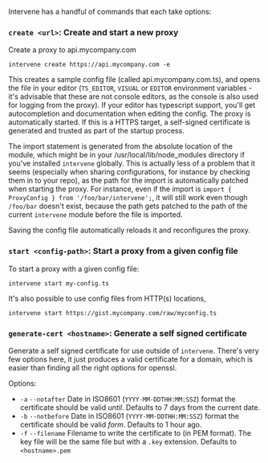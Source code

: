 
Intervene has a handful of commands that each take options:

### `create <url>`: Create and start a new proxy
Create a proxy to api.mycompany.com

```shell
intervene create https://api.mycompany.com -e
```

This creates a sample config file (called api.mycompany.com.ts), and opens the file in your editor (`TS_EDITOR`, `VISUAL` or `EDITOR` environment variables - it's advisable that these are not console editors, as the console is also used for logging from the proxy). If your editor has typescript support, you'll get autocompletion and documentation when editing the config. The proxy is automatically started. If this is a HTTPS target, a self-signed certificate is generated and trusted as part of the startup process.

The import statement is generated from the absolute location of the module, which might be in your /usr/local/lib/node_modules directory if you've installed `intervene` globally. This is actually less of a problem that it seems (especially when sharing configurations, for instance by checking them in to your repo), as the path for the import is automatically patched when starting the proxy.  For instance, even if the import is `import { ProxyConfig } from '/foo/bar/intervene';`, it will still work even though `/foo/bar` doesn't exist, because the path gets patched to the path of the current `intervene` module before the file is imported.

Saving the config file automatically reloads it and reconfigures the proxy.

### `start <config-path>`: Start a proxy from a given config file

To start a proxy with a given config file:

```shell
intervene start my-config.ts
```

It's also possible to use config files from HTTP(s) locations,

```shell
intervene start https://gist.mycompany.com/raw/myconfig.ts
```

### `generate-cert <hostname>`: Generate a self signed certificate

Generate a self signed certificate for use outside of `intervene`. There's very few options here, it just produces a valid certificate for a domain, which is easier than finding all the right options for openssl.

Options:

* `-a` `--notafter` Date in ISO8601 (`YYYY-MM-DDTHH:MM:SSZ`) format the certificate should be valid _until_. Defaults to 7 days from the current date.
* `-b` `--notbefore` Date in ISO8601 (`YYYY-MM-DDTHH:MM:SSZ`) format the certificate should be valid _form_. Defaults to 1 hour ago.
* `-f` `--filename` Filename to write the certificate to (in PEM format). The key file will be the same file but with a `.key` extension. Defaults to `<hostname>.pem`
